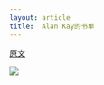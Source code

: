 ```yaml
---
layout: article
title:  Alan Kay的书单
---
```


[原文](http://www.squeakland.org/resources/books/readingList.jsp)


![](/images/alankay.jpg)